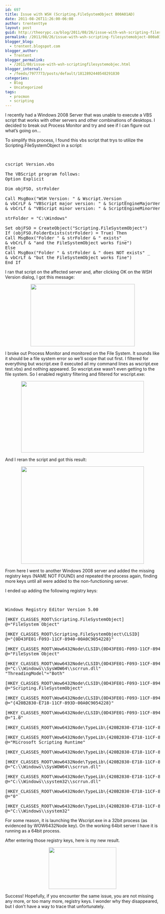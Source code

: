 ```yaml
---
id: 697
title: Issue with WSH (Scripting.FileSystemObject 800A01AD)
date: 2011-08-26T11:26:00-06:00
author: trententtye
layout: post
guid: http://theorypc.ca/blog/2011/08/26/issue-with-wsh-scripting-filesystemobject-800a01ad/
permalink: /2011/08/26/issue-with-wsh-scripting-filesystemobject-800a01ad/
blogger_blog:
  - trentent.blogspot.com
blogger_author:
  - Trentent
blogger_permalink:
  - /2011/08/issue-with-wsh-scriptingfilesystemobjec.html
blogger_internal:
  - /feeds/7977773/posts/default/1812892440548291830
categories:
  - Blog
  - Uncategorized
tags:
  - procmon
  - scripting
---
```

I recently had a Windows 2008 Server that was unable to execute a VBS script that works with other servers and other combinations of desktops. I decided to break out Process Monitor and try and see if I can figure out what&#8217;s going on&#8230;

To simplify this process, I found this vbs script that trys to utilize the Scripting.FileSystemObject in a script:

&nbsp;

<pre class="lang:vb decode:true ">cscript Version.vbs 

The VBScript program follows: 
Option Explicit 

Dim objFSO, strFolder 

Call MsgBox("WSH Version: " & Wscript.Version _ 
& vbCrLF & "VBScript major version: " & ScriptEngineMajorVersion _ 
& vbCrLf & "VBScript minor version: " & ScriptEngineMinorVersion) 

strFolder = "C:\Windows" 

Set objFSO = CreateObject("Scripting.FileSystemObject") 
If (objFSO.FolderExists(strFolder) = True) Then 
Call MsgBox("Folder " & strFolder & " exists" _ 
& vbCrLf & "and the FileSystemObject works fine") 
Else 
Call MsgBox("Folder " & strFolder & " does NOT exists" _ 
& vbCrLf & "but the FileSystemObject works fine") 
End If</pre>

I ran that script on the affected server and, after clicking OK on the WSH Version dialog, I got this message:

[<img id="BLOGGER_PHOTO_ID_5645219028569242386" style="display: block; margin: 0px auto 10px; text-align: center; cursor: hand; width: 339px; height: 203px;" src="http://2.bp.blogspot.com/-zzSqlr0AvFM/TlfYy_0lOxI/AAAAAAAAAHc/QMOEZafAIew/s400/windows-script-error1.GIF" alt="" border="0" />](http://2.bp.blogspot.com/-zzSqlr0AvFM/TlfYy_0lOxI/AAAAAAAAAHc/QMOEZafAIew/s1600/windows-script-error1.GIF)

I broke out Process Monitor and monitored on the File System. It sounds like it should be a file system error so we&#8217;ll scope that out first. I filtered for everything but wscript.exe (I executed all my command lines as wscript.exe test.vbs) and nothing appeared. So wscript.exe wasn&#8217;t even getting to the file system. So I enabled registry filtering and filtered for wscript.exe:

[<img id="BLOGGER_PHOTO_ID_5645219877427084754" style="display: block; margin: 0px auto 10px; text-align: center; cursor: hand; width: 400px; height: 233px;" src="http://2.bp.blogspot.com/-yTXdhj7FGkM/TlfZkaED_dI/AAAAAAAAAHk/mA3fptiSqu4/s400/procfilter.GIF" alt="" border="0" />](http://2.bp.blogspot.com/-yTXdhj7FGkM/TlfZkaED_dI/AAAAAAAAAHk/mA3fptiSqu4/s1600/procfilter.GIF)

And I reran the script and got this result:

[<img id="BLOGGER_PHOTO_ID_5645220782215754066" style="display: block; margin: 0px auto 10px; text-align: center; cursor: hand; width: 400px; height: 317px;" src="http://1.bp.blogspot.com/-owxfKKFUT4Q/TlfaZEqfcVI/AAAAAAAAAHs/cevVx_rTLkE/s400/wscript.GIF" alt="" border="0" />](http://1.bp.blogspot.com/-owxfKKFUT4Q/TlfaZEqfcVI/AAAAAAAAAHs/cevVx_rTLkE/s1600/wscript.GIF)

From here I went to another Windows 2008 server and added the missing registry keys (NAME NOT FOUND) and repeated the process again, finding more keys until all were added to the non-functioning server.

I ended up adding the following registry keys:

&nbsp;

<pre class="lang:reg decode:true ">Windows Registry Editor Version 5.00 

[HKEY_CLASSES_ROOT\Scripting.FileSystemObject] 
@="FileSystem Object" 

[HKEY_CLASSES_ROOT\Scripting.FileSystemObject\CLSID] 
@="{0D43FE01-F093-11CF-8940-00A0C9054228}" 

[HKEY_CLASSES_ROOT\Wow6432Node\CLSID\{0D43FE01-F093-11CF-8940-00A0C9054228}] 
@="FileSystem Object" 

[HKEY_CLASSES_ROOT\Wow6432Node\CLSID\{0D43FE01-F093-11CF-8940-00A0C9054228}\InprocServer32] 
@="C:\\Windows\\SysWOW64\\scrrun.dll" 
"ThreadingModel"="Both" 

[HKEY_CLASSES_ROOT\Wow6432Node\CLSID\{0D43FE01-F093-11CF-8940-00A0C9054228}\ProgID] 
@="Scripting.FileSystemObject" 

[HKEY_CLASSES_ROOT\Wow6432Node\CLSID\{0D43FE01-F093-11CF-8940-00A0C9054228}\TypeLib] 
@="{420B2830-E718-11CF-893D-00A0C9054228}" 

[HKEY_CLASSES_ROOT\Wow6432Node\CLSID\{0D43FE01-F093-11CF-8940-00A0C9054228}\Version] 
@="1.0" 

[HKEY_CLASSES_ROOT\Wow6432Node\TypeLib\{420B2830-E718-11CF-893D-00A0C9054228}] 

[HKEY_CLASSES_ROOT\Wow6432Node\TypeLib\{420B2830-E718-11CF-893D-00A0C9054228}\1.0] 
@="Microsoft Scripting Runtime" 

[HKEY_CLASSES_ROOT\Wow6432Node\TypeLib\{420B2830-E718-11CF-893D-00A0C9054228}\1.0\0] 

[HKEY_CLASSES_ROOT\Wow6432Node\TypeLib\{420B2830-E718-11CF-893D-00A0C9054228}\1.0\0\win32] 
@="C:\\Windows\\SysWOW64\\scrrun.dll" 

[HKEY_CLASSES_ROOT\Wow6432Node\TypeLib\{420B2830-E718-11CF-893D-00A0C9054228}\1.0\0\win64] 
@="C:\\Windows\\system32\\scrrun.dll" 

[HKEY_CLASSES_ROOT\Wow6432Node\TypeLib\{420B2830-E718-11CF-893D-00A0C9054228}\1.0\FLAGS] 
@="0" 

[HKEY_CLASSES_ROOT\Wow6432Node\TypeLib\{420B2830-E718-11CF-893D-00A0C9054228}\1.0\HELPDIR] 
@="C:\\Windows\\system32"</pre>

For some reason, it is launching the Wscript.exe in a 32bit process (as evidenced by WOW6432Node key). On the working 64bit server I have it is running as a 64bit process.

After entering those registry keys, here is my new result.

[<img id="BLOGGER_PHOTO_ID_5645222500158604370" style="display: block; margin: 0px auto 10px; text-align: center; cursor: hand; width: 220px; height: 136px;" src="http://1.bp.blogspot.com/-2R2-1oL77Vo/Tlfb9Ef_BFI/AAAAAAAAAH0/EGofp5dZnEU/s400/success.GIF" alt="" border="0" />](http://1.bp.blogspot.com/-2R2-1oL77Vo/Tlfb9Ef_BFI/AAAAAAAAAH0/EGofp5dZnEU/s1600/success.GIF)

Success! Hopefully, if you encounter the same issue, you are not missing any more, or too many more, registry keys. I wonder why they disappeared, but I don&#8217;t have a way to trace that unfortunately.

<!-- AddThis Advanced Settings generic via filter on the_content -->

<!-- AddThis Share Buttons generic via filter on the_content -->